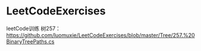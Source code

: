 # LeetCodeExercises
leetCode训练
树257：https://github.com/luomuxie/LeetCodeExercises/blob/master/Tree/257.%20BinaryTreePaths.cs
